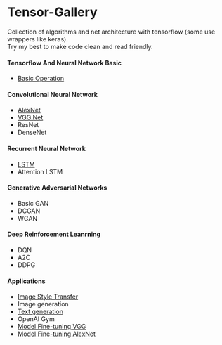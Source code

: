 # Tensor-Gallery
Collection of algorithms and net architecture with tensorflow (some use wrappers like keras).  
Try my best to make code clean and read friendly.

#### Tensorflow And Neural Network Basic
- [Basic Operation](https://github.com/JasonHanG/tensor-gallery/tree/master/basic-operation)
#### Convolutional Neural Network
- [AlexNet](https://github.com/JasonHanG/tensor-gallery/tree/master/alexNet-finetune)
- [VGG Net](https://github.com/JasonHanG/tensor-gallery/tree/master/vgg16-keras)
- ResNet
- DenseNet
#### Recurrent Neural Network
- [LSTM](https://github.com/JasonHanG/tensor-gallery/tree/master/char-rnn)
- Attention LSTM

#### Generative Adversarial Networks
- Basic GAN
- DCGAN
- WGAN
#### Deep Reinforcement Leanrning
- DQN
- A2C
- DDPG

#### Applications 

- [Image Style Transfer](https://github.com/JasonHanG/tensor-gallery/tree/master/style-transfer)
- Image generation
- [Text generation](https://github.com/JasonHanG/tensor-gallery/tree/master/char-rnn)
- OpenAI Gym
- [Model Fine-tuning VGG](https://github.com/JasonHanG/tensor-gallery/tree/master/vgg16-keras)
- [Model Fine-tuning AlexNet](https://github.com/JasonHanG/tensor-gallery/tree/master/alexNet-finetune)

